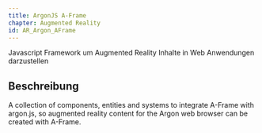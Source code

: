 ```yaml
---
title: ArgonJS A-Frame
chapter: Augmented Reality
id: AR_Argon_AFrame
---
```


Javascript Framework um Augmented Reality Inhalte in Web Anwendungen darzustellen

## Beschreibung
A collection of components, entities and systems to integrate A-Frame with argon.js, so augmented reality content for the Argon web browser can be created with A-Frame.
